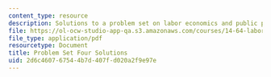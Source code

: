```yaml
---
content_type: resource
description: Solutions to a problem set on labor economics and public policy.
file: https://ol-ocw-studio-app-qa.s3.amazonaws.com/courses/14-64-labor-economics-and-public-policy-fall-2009/2d6c460767544b7d407fd020a2f9e97e_MIT14_64F09_ps4_sol.pdf
file_type: application/pdf
resourcetype: Document
title: Problem Set Four Solutions
uid: 2d6c4607-6754-4b7d-407f-d020a2f9e97e
---
```

